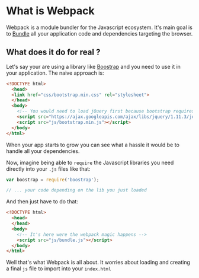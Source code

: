 # What is Webpack

Webpack is a module bundler for the Javascript ecosystem. It's main goal is to [Bundle](/GLOSSARY.md#Bundle) all your application code and dependencies targeting the browser.

## What does it do for real ?

Let's say your are using a library like [Boostrap](http://getbootstrap.com/) and you need to use it in your application. The naive approach is:

```html
<!DOCTYPE html>
  <head>
  <link href="css/bootstrap.min.css" rel="stylesheet">
  </head>
  <body>
    <!-- You would need to load jQuery first because bootstrap requires it  -->
    <script src="https://ajax.googleapis.com/ajax/libs/jquery/1.11.3/jquery.min.js"></script>
    <script src="js/bootstrap.min.js"></script>
  </body>
</html>
```

When your app starts to grow you can see what a hassle it would be to handle all your dependencies.

Now, imagine being able to `require` the Javascript libraries you need directly into your `.js` files like that:

```javascript
var boostrap = require('boostrap');

// ... your code depending on the lib you just loaded
```

And then just have to do that:

```html
<!DOCTYPE html>
  <head>
  </head>
  <body>
    <!-- It's here were the webpack magic happens -->
    <script src="js/bundle.js"></script>
  </body>
</html>
```

Well that's what Webpack is all about. It worries about loading and creating a final `js` file to import into your `index.html`

